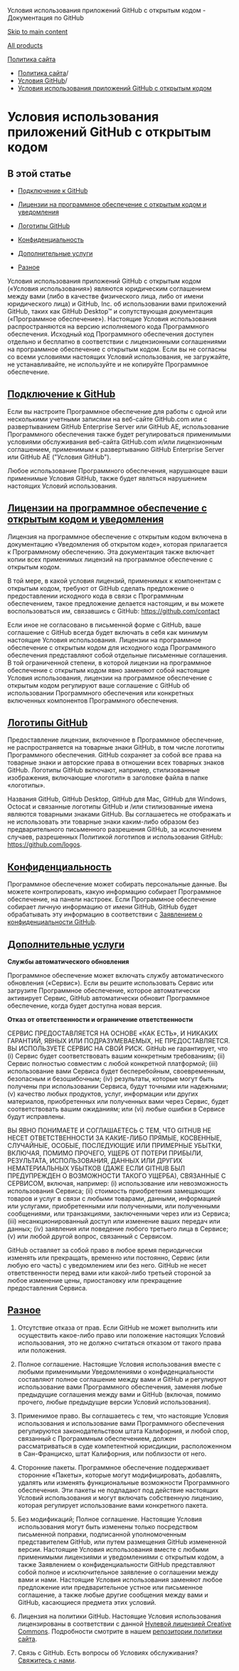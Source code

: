 Условия использования приложений GitHub с открытым кодом - Документация по GitHub

[Skip to main content](#main-content)

[All products](/ru)

[Политика сайта](/ru/site-policy)

* [Политика сайта](/ru/site-policy)/
* [Условия GitHub](/ru/site-policy/github-terms)/
* [Условия использования приложений GitHub с открытым кодом](/ru/site-policy/github-terms/github-open-source-applications-terms-and-conditions)

Условия использования приложений GitHub с открытым кодом
==========

В этой статье
----------

* [Подключение к GitHub](#connecting-to-github)

* [Лицензии на программное обеспечение с открытым кодом и уведомления](#open-source-licenses-and-notices)

* [Логотипы GitHub](#githubs-logos)

* [Конфиденциальность](#privacy)

* [Дополнительные услуги](#additional-services)

* [Разное](#miscellanea)

Условия использования приложений GitHub с открытым кодом («Условия использования») являются юридическим соглашением между вами (либо в качестве физического лица, либо от имени юридического лица) и GitHub, Inc. об использовании вами приложений GitHub, таких как GitHub Desktop™ и сопутствующая документация («Программное обеспечение»). Настоящие Условия использования распространяются на версию исполняемого кода Программного обеспечения. Исходный код Программного обеспечения доступен отдельно и бесплатно в соответствии с лицензионными соглашениями на программное обеспечение с открытым кодом. Если вы не согласны со всеми условиями настоящих Условий использования, не загружайте, не устанавливайте, не используйте и не копируйте Программное обеспечение.

[Подключение к GitHub](#connecting-to-github)
----------

Если вы настроите Программное обеспечение для работы с одной или несколькими учетными записями на веб-сайте GitHub.com или с развертыванием GitHub Enterprise Server или GitHub AE, использование Программного обеспечения также будет регулироваться применимыми условиями обслуживания веб-сайта GitHub.com и/или лицензионным соглашением, применимым к развертыванию GitHub Enterprise Server или GitHub AE ("Условия GitHub").

Любое использование Программного обеспечения, нарушающее ваши применимые Условия GitHub, также будет являться нарушением настоящих Условий использования.

[Лицензии на программное обеспечение с открытым кодом и уведомления](#open-source-licenses-and-notices)
----------

Лицензия на программное обеспечение с открытым кодом включена в документацию «Уведомления об открытом коде», которая прилагается к Программному обеспечению. Эта документация также включает копии всех применимых лицензий на программное обеспечение с открытым кодом.

В той мере, в какой условия лицензий, применимых к компонентам с открытым кодом, требуют от GitHub сделать предложение о предоставлении исходного кода в связи с Программным обеспечением, такое предложение делается настоящим, и вы можете воспользоваться им, связавшись с GitHub: <https://github.com/contact>

Если иное не согласовано в письменной форме с GitHub, ваше соглашение с GitHub всегда будет включать в себя как минимум настоящие Условия использования. Лицензии на программное обеспечение с открытым кодом для исходного кода Программного обеспечения представляют собой отдельные письменные соглашения. В той ограниченной степени, в которой лицензии на программное обеспечение с открытым кодом явно заменяют собой настоящие Условия использования, лицензии на программное обеспечение с открытым кодом регулируют ваше соглашение с GitHub об использовании Программного обеспечения или конкретных включенных компонентов Программного обеспечения.

[Логотипы GitHub](#githubs-logos)
----------

Предоставление лицензии, включенное в Программное обеспечение, не распространяется на товарные знаки GitHub, в том числе логотипы Программного обеспечения. GitHub сохраняет за собой все права на товарные знаки и авторские права в отношении всех товарных знаков GitHub. Логотипы GitHub включают, например, стилизованные изображения, включающие «логотип» в заголовке файла в папке «логотипы».

Названия GitHub, GitHub Desktop, GitHub для Mac, GitHub для Windows, Octocat и связанные логотипы GitHub и /или стилизованные имена являются товарными знаками GitHub. Вы соглашаетесь не отображать и не использовать эти товарные знаки каким-либо образом без предварительного письменного разрешения GitHub, за исключением случаев, разрешенных Политикой логотипов и использования GitHub: <https://github.com/logos>.

[Конфиденциальность](#privacy)
----------

Программное обеспечение может собирать персональные данные. Вы можете контролировать, какую информацию собирает Программное обеспечение, на панели настроек. Если Программное обеспечение собирает личную информацию от имени GitHub, GitHub будет обрабатывать эту информацию в соответствии с [Заявлением о конфиденциальности GitHub](/ru/site-policy/privacy-policies/github-privacy-statement).

[Дополнительные услуги](#additional-services)
----------

**Службы автоматического обновления**

Программное обеспечение может включать службу автоматического обновления («Сервис»). Если вы решите использовать Сервис или загрузите Программное обеспечение, которое автоматически активирует Сервис, GitHub автоматически обновит Программное обеспечение, когда будет доступна новая версия.

**Отказ от ответственности и ограничение ответственности**

СЕРВИС ПРЕДОСТАВЛЯЕТСЯ НА ОСНОВЕ «КАК ЕСТЬ», И НИКАКИХ ГАРАНТИЙ, ЯВНЫХ ИЛИ ПОДРАЗУМЕВАЕМЫХ, НЕ ПРЕДОСТАВЛЯЕТСЯ. ВЫ ИСПОЛЬЗУЕТЕ СЕРВИС НА СВОЙ РИСК. GitHub не гарантирует, что (i) Сервис будет соответствовать вашим конкретным требованиям; (ii) Сервис полностью совместим с любой конкретной платформой; (iii) использование вами Сервиса будет бесперебойным, своевременным, безопасным и безошибочным; (iv) результаты, которые могут быть получены при использовании Сервиса, будут точными или надежными; (v) качество любых продуктов, услуг, информации или других материалов, приобретенных или полученных вами через Сервис, будет соответствовать вашим ожиданиям; или (vi) любые ошибки в Сервисе будут исправлены.

ВЫ ЯВНО ПОНИМАЕТЕ И СОГЛАШАЕТЕСЬ С ТЕМ, ЧТО GITHUB НЕ НЕСЕТ ОТВЕТСТВЕННОСТИ ЗА КАКИЕ-ЛИБО ПРЯМЫЕ, КОСВЕННЫЕ, СЛУЧАЙНЫЕ, ОСОБЫЕ, ПОСЛЕДУЮЩИЕ ИЛИ ПРИМЕРНЫЕ УБЫТКИ, ВКЛЮЧАЯ, ПОМИМО ПРОЧЕГО, УЩЕРБ ОТ ПОТЕРИ ПРИБЫЛИ, РЕЗУЛЬТАТА, ИСПОЛЬЗОВАНИЯ, ДАННЫХ ИЛИ ДРУГИХ НЕМАТЕРИАЛЬНЫХ УБЫТКОВ (ДАЖЕ ЕСЛИ GITHUB БЫЛ ПРЕДУПРЕЖДЕН О ВОЗМОЖНОСТИ ТАКОГО УЩЕРБА), СВЯЗАННЫЕ С СЕРВИСОМ, включая, например: (i) использование или невозможность использования Сервиса; (ii) стоимость приобретения замещающих товаров и услуг в связи с любыми товарами, данными, информацией или услугами, приобретенными или полученными, или полученными сообщениями, или транзакциями, заключенными через или из Сервиса; (iii) несанкционированный доступ или изменение ваших передач или данных; (iv) заявления или поведение любого третьего лица в Сервисе; (v) или любой другой вопрос, связанный с Сервисом.

GitHub оставляет за собой право в любое время периодически изменять или прекращать, временно или постоянно, Сервис (или любую его часть) с уведомлением или без него. GitHub не несет ответственности перед вами или какой-либо третьей стороной за любое изменение цены, приостановку или прекращение предоставления Сервиса.

[Разное](#miscellanea)
----------

1. Отсутствие отказа от прав. Если GitHub не может выполнить или осуществить какое-либо право или положение настоящих Условий использования, это не должно считаться отказом от такого права или положения.

2. Полное соглашение. Настоящие Условия использования вместе с любыми применимыми Уведомлениями о конфиденциальности составляют полное соглашение между вами и GitHub и регулируют использование вами Программного обеспечения, заменяя любые предыдущие соглашения между вами и GitHub (включая, помимо прочего, любые предыдущие версии Условий использования).

3. Применимое право. Вы соглашаетесь с тем, что настоящие Условия использования и использование вами Программного обеспечения регулируются законодательством штата Калифорния, и любой спор, связанный с Программным обеспечением, должен рассматриваться в суде компетентной юрисдикции, расположенном в Сан-Франциско, штат Калифорния, или поблизости от него.

4. Сторонние пакеты. Программное обеспечение поддерживает сторонние «Пакеты», которые могут модифицировать, добавлять, удалять или изменять функциональные возможности Программного обеспечения. Эти пакеты не подпадают под действие настоящих Условий использования и могут включать собственную лицензию, которая регулирует использование вами конкретного пакета.

5. Без модификаций; Полное соглашение. Настоящие Условия использования могут быть изменены только посредством письменной поправки, подписанной уполномоченным представителем GitHub, или путем размещения GitHub измененной версии. Настоящие Условия использования вместе с любыми применимыми лицензиями и уведомлениями с открытым кодом, а также Заявлением о конфиденциальности GitHub представляют собой полное и исключительное заявление о соглашении между вами и нами. Настоящие Условия использования заменяют любое предложение или предварительное устное или письменное соглашение, а также любые другие сообщения между вами и GitHub, касающиеся предмета этих условий.

6. Лицензия на политики GitHub. Настоящие Условия использования лицензированы в соответствии с данной [Нулевой лицензией Creative Commons](https://creativecommons.org/publicdomain/zero/1.0/). Подробности смотрите в нашем [репозитории политики сайта](https://github.com/github/site-policy#license).

7. Связь с GitHub. Есть вопросы об Условиях обслуживания? [Свяжитесь с нами](https://support.github.com/contact?tags=docs-policy).
